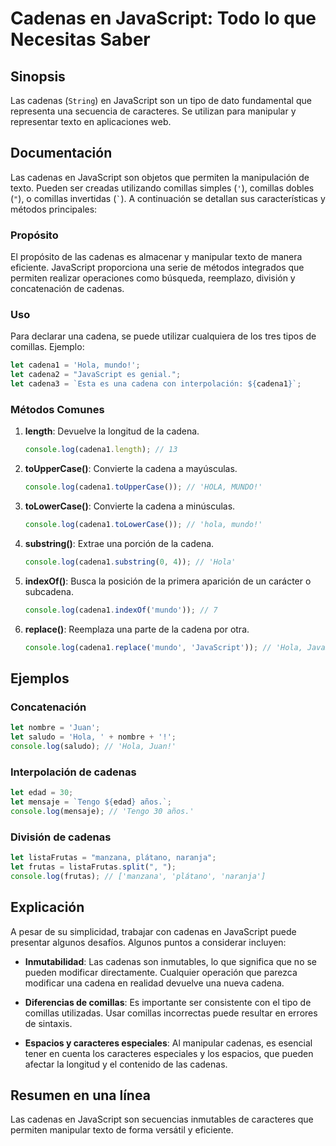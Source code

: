 <!--
Meta Description: # Cadenas en JavaScript: Todo lo que Necesitas Saber ## Sinopsis Las cadenas (`String`) en JavaScript son un tipo de dato fundamental que representa u...
Meta Keywords: javascript, cadenas, que, una, cadena
-->

# Cadenas en JavaScript: Todo lo que Necesitas Saber

## Sinopsis
Las cadenas (`String`) en JavaScript son un tipo de dato fundamental que representa una secuencia de caracteres. Se utilizan para manipular y representar texto en aplicaciones web.

## Documentación
Las cadenas en JavaScript son objetos que permiten la manipulación de texto. Pueden ser creadas utilizando comillas simples (`'`), comillas dobles (`"`), o comillas invertidas (`` ` ``). A continuación se detallan sus características y métodos principales:

### Propósito
El propósito de las cadenas es almacenar y manipular texto de manera eficiente. JavaScript proporciona una serie de métodos integrados que permiten realizar operaciones como búsqueda, reemplazo, división y concatenación de cadenas.

### Uso
Para declarar una cadena, se puede utilizar cualquiera de los tres tipos de comillas. Ejemplo:

```javascript
let cadena1 = 'Hola, mundo!';
let cadena2 = "JavaScript es genial.";
let cadena3 = `Esta es una cadena con interpolación: ${cadena1}`;
```

### Métodos Comunes
1. **length**: Devuelve la longitud de la cadena.
   ```javascript
   console.log(cadena1.length); // 13
   ```

2. **toUpperCase()**: Convierte la cadena a mayúsculas.
   ```javascript
   console.log(cadena1.toUpperCase()); // 'HOLA, MUNDO!'
   ```

3. **toLowerCase()**: Convierte la cadena a minúsculas.
   ```javascript
   console.log(cadena1.toLowerCase()); // 'hola, mundo!'
   ```

4. **substring()**: Extrae una porción de la cadena.
   ```javascript
   console.log(cadena1.substring(0, 4)); // 'Hola'
   ```

5. **indexOf()**: Busca la posición de la primera aparición de un carácter o subcadena.
   ```javascript
   console.log(cadena1.indexOf('mundo')); // 7
   ```

6. **replace()**: Reemplaza una parte de la cadena por otra.
   ```javascript
   console.log(cadena1.replace('mundo', 'JavaScript')); // 'Hola, JavaScript!'
   ```

## Ejemplos
### Concatenación
```javascript
let nombre = 'Juan';
let saludo = 'Hola, ' + nombre + '!';
console.log(saludo); // 'Hola, Juan!'
```

### Interpolación de cadenas
```javascript
let edad = 30;
let mensaje = `Tengo ${edad} años.`;
console.log(mensaje); // 'Tengo 30 años.'
```

### División de cadenas
```javascript
let listaFrutas = "manzana, plátano, naranja";
let frutas = listaFrutas.split(", ");
console.log(frutas); // ['manzana', 'plátano', 'naranja']
```

## Explicación
A pesar de su simplicidad, trabajar con cadenas en JavaScript puede presentar algunos desafíos. Algunos puntos a considerar incluyen:

- **Inmutabilidad**: Las cadenas son inmutables, lo que significa que no se pueden modificar directamente. Cualquier operación que parezca modificar una cadena en realidad devuelve una nueva cadena.
  
- **Diferencias de comillas**: Es importante ser consistente con el tipo de comillas utilizadas. Usar comillas incorrectas puede resultar en errores de sintaxis.

- **Espacios y caracteres especiales**: Al manipular cadenas, es esencial tener en cuenta los caracteres especiales y los espacios, que pueden afectar la longitud y el contenido de las cadenas.

## Resumen en una línea
Las cadenas en JavaScript son secuencias inmutables de caracteres que permiten manipular texto de forma versátil y eficiente.